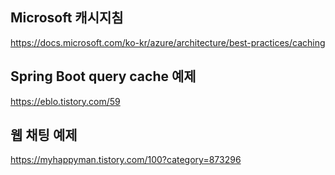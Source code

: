 ## Microsoft 캐시지침
https://docs.microsoft.com/ko-kr/azure/architecture/best-practices/caching

## Spring Boot query cache 예제
https://eblo.tistory.com/59

## 웹 채팅 예제
https://myhappyman.tistory.com/100?category=873296
